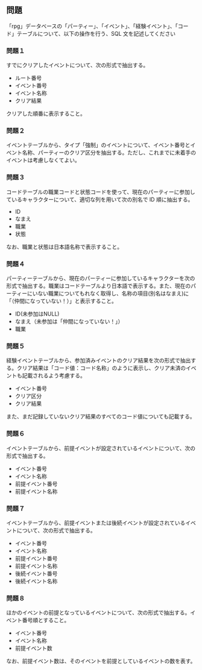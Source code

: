 
## 問題

「rpg」データベースの「パーティー」、「イベント」、「経験イベント」、「コード」テーブルについて、以下の操作を行う、SQL 文を記述してください    

### 問題１

 すでにクリアしたイベントについて、次の形式で抽出する。
- ルート番号
- イベント番号
- イベント名称
- クリア結果

クリアした順番に表示すること。


### 問題２

イベントテーブルから、タイプ「強制」のイベントについて、イベント番号とイベント名称、パーティーのクリア区分を抽出する。ただし、これまでに未着手のイベントは考慮しなくてよい。


### 問題３

コードテーブルの職業コードと状態コードを使って、現在のパーティーに参加しているキャラクターについて、適切な列を用いて次の別名で ID 順に抽出する。

- ID
- なまえ
- 職業
- 状態

なお、職業と状態は日本語名称で表示すること。


### 問題４

パーティーテーブルから、現在のパーティーに参加しているキャラクターを次の形式で抽出する。職業はコードテーブルより日本語で表示する。また、現在のパーティーにいない職業についてもれなく取得し、名称の項目(別名はなまえ)に「（仲間になっていない！）」と表示すること。

- ID(未参加はNULL)
- なまえ（未参加は「仲間になっていない！」）
- 職業

### 問題５

経験イベントテーブルから、参加済みイベントのクリア結果を次の形式で抽出する。クリア結果は「コード値：コード名称」のように表示し、クリア未済のイベントも記載されるよう考慮する。

- イベント番号 
- クリア区分
- クリア結果

また、まだ記録していないクリア結果のすべてのコード値についても記載する。

### 問題６

イベントテーブルから、前提イベントが設定されているイベントについて、次の形式で抽出する。

- イベント番号
- イベント名称
- 前提イベント番号
- 前提イベント名称

### 問題７

イベントテーブルから、前提イベントまたは後続イベントが設定されているイベントについて、次の形式で抽出する。

- イベント番号
- イベント名称
- 前提イベント番号
- 前提イベント名称
- 後続イベント番号
- 後続イベント名称

### 問題８

ほかのイベントの前提となっているイベントについて、次の形式で抽出する。イベント番号順とすること。

- イベント番号
- イベント名称
- 前提イベント数

なお、前提イベント数は、そのイベントを前提としているイベントの数を表す。